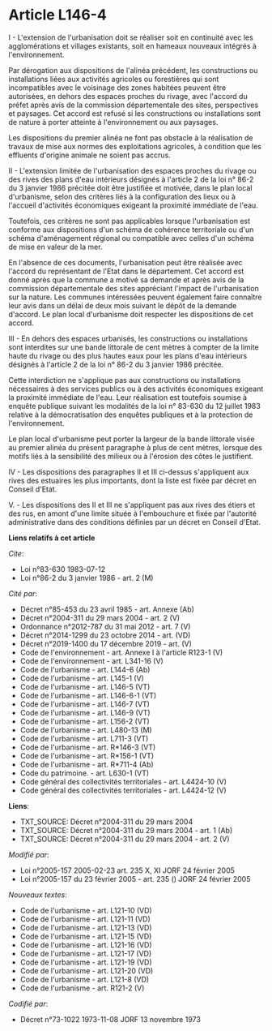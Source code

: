 # Article L146-4

I - L'extension de l'urbanisation doit se réaliser soit en continuité avec les agglomérations et villages existants, soit en
hameaux nouveaux intégrés à l'environnement.

Par dérogation aux dispositions de l'alinéa précédent, les constructions ou installations liées aux activités agricoles ou
forestières qui sont incompatibles avec le voisinage des zones habitées peuvent être autorisées, en dehors des espaces
proches du rivage, avec l'accord du préfet après avis de la commission départementale des sites, perspectives et paysages.
Cet accord est refusé si les constructions ou installations sont de nature à porter atteinte à l'environnement ou aux
paysages.

Les dispositions du premier alinéa ne font pas obstacle à la réalisation de travaux de mise aux normes des exploitations
agricoles, à condition que les effluents d'origine animale ne soient pas accrus.

II - L'extension limitée de l'urbanisation des espaces proches du rivage ou des rives des plans d'eau intérieurs désignés à
l'article 2 de la loi n° 86-2 du 3 janvier 1986 précitée doit être justifiée et motivée, dans le plan local d'urbanisme,
selon des critères liés à la configuration des lieux ou à l'accueil d'activités économiques exigeant la proximité immédiate
de l'eau.

Toutefois, ces critères ne sont pas applicables lorsque l'urbanisation est conforme aux dispositions d'un schéma de cohérence
territoriale ou d'un schéma d'aménagement régional ou compatible avec celles d'un schéma de mise en valeur de la mer.

En l'absence de ces documents, l'urbanisation peut être réalisée avec l'accord du représentant de l'Etat dans le département.
Cet accord est donné après que la commune a motivé sa demande et après avis de la commission départementale des sites
appréciant l'impact de l'urbanisation sur la nature. Les communes intéressées peuvent également faire connaître leur avis
dans un délai de deux mois suivant le dépôt de la demande d'accord. Le plan local d'urbanisme doit respecter les dispositions
de cet accord.

III - En dehors des espaces urbanisés, les constructions ou installations sont interdites sur une bande littorale de cent
mètres à compter de la limite haute du rivage ou des plus hautes eaux pour les plans d'eau intérieurs désignés à l'article 2
de la loi n° 86-2 du 3 janvier 1986 précitée.

Cette interdiction ne s'applique pas aux constructions ou installations nécessaires à des services publics ou à des activités
économiques exigeant la proximité immédiate de l'eau. Leur réalisation est toutefois soumise à enquête publique suivant les
modalités de la loi n° 83-630 du 12 juillet 1983 relative à la démocratisation des enquêtes publiques et à la protection de
l'environnement.

Le plan local d'urbanisme peut porter la largeur de la bande littorale visée au premier alinéa du présent paragraphe à plus
de cent mètres, lorsque des motifs liés à la sensibilité des milieux ou à l'érosion des côtes le justifient.

IV - Les dispositions des paragraphes II et III ci-dessus s'appliquent aux rives des estuaires les plus importants, dont la
liste est fixée par décret en Conseil d'Etat.

V. - Les dispositions des II et III ne s'appliquent pas aux rives des étiers et des rus, en amont d'une limite située à
l'embouchure et fixée par l'autorité administrative dans des conditions définies par un décret en Conseil d'Etat.

**Liens relatifs à cet article**

_Cite_:

  - Loi n°83-630 1983-07-12
  - Loi n°86-2 du 3 janvier 1986 - art. 2 (M)

_Cité par_:

  - Décret n°85-453 du 23 avril 1985 - art. Annexe (Ab)
  - Décret n°2004-311 du 29 mars 2004 - art. 2 (V)
  - Ordonnance n°2012-787 du 31 mai 2012 - art. 7 (V)
  - Décret n°2014-1299 du 23 octobre 2014 - art. (VD)
  - Décret n°2019-1400 du 17 décembre 2019 - art. (V)
  - Code de l'environnement - art. Annexe I à l'article R123-1 (V)
  - Code de l'environnement - art. L341-16 (V)
  - Code de l'urbanisme - art. L144-6 (Ab)
  - Code de l'urbanisme - art. L145-1 (V)
  - Code de l'urbanisme - art. L146-5 (VT)
  - Code de l'urbanisme - art. L146-6-1 (VT)
  - Code de l'urbanisme - art. L146-7 (VT)
  - Code de l'urbanisme - art. L146-9 (VT)
  - Code de l'urbanisme - art. L156-2 (VT)
  - Code de l'urbanisme - art. L480-13 (M)
  - Code de l'urbanisme - art. L711-3 (VT)
  - Code de l'urbanisme - art. R*146-3 (VT)
  - Code de l'urbanisme - art. R*156-1 (VT)
  - Code de l'urbanisme - art. R*711-4 (Ab)
  - Code du patrimoine. - art. L630-1 (VT)
  - Code général des collectivités territoriales - art. L4424-10 (V)
  - Code général des collectivités territoriales - art. L4424-12 (V)

**Liens**:

  - TXT_SOURCE: Décret n°2004-311 du 29 mars 2004
  - TXT_SOURCE: Décret n°2004-311 du 29 mars 2004 - art. 1 (Ab)
  - TXT_SOURCE: Décret n°2004-311 du 29 mars 2004 - art. 2 (V)

_Modifié par_:

  - Loi n°2005-157 2005-02-23 art. 235 X, XI JORF 24 février 2005
  - Loi n°2005-157 du 23 février 2005 - art. 235 () JORF 24 février 2005

_Nouveaux textes_:

  - Code de l'urbanisme - art. L121-10 (VD)
  - Code de l'urbanisme - art. L121-11 (VD)
  - Code de l'urbanisme - art. L121-13 (VD)
  - Code de l'urbanisme - art. L121-15 (VD)
  - Code de l'urbanisme - art. L121-16 (VD)
  - Code de l'urbanisme - art. L121-17 (VD)
  - Code de l'urbanisme - art. L121-19 (VD)
  - Code de l'urbanisme - art. L121-20 (VD)
  - Code de l'urbanisme - art. L121-8 (VD)
  - Code de l'urbanisme - art. R121-2 (V)

_Codifié par_:

  - Décret n°73-1022 1973-11-08 JORF 13 novembre 1973
